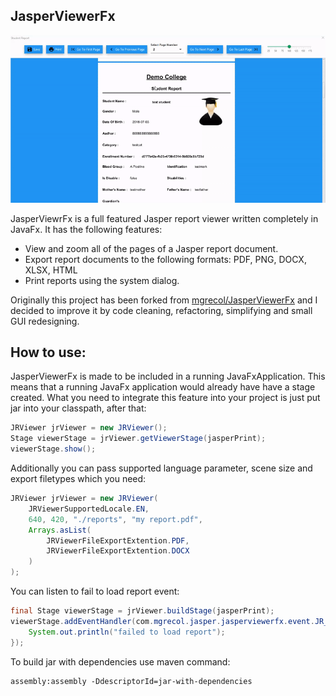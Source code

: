 JasperViewerFx
------------------

![demo](https://raw.githubusercontent.com/vivekkrkarn/JasperViewerFx/master/demo.gif)

JasperViewrFx is a full featured Jasper report viewer written completely in JavaFx. 
It has the following features:
* View and zoom  all of the pages of a Jasper report document.
* Export report documents to the following formats: PDF, PNG, DOCX, XLSX, HTML
* Print reports using the system dialog.
 
Originally this project has been forked from [mgrecol/JasperViewerFx](https://github.com/mgrecol/JasperViewerFx) and I decided to improve it by code cleaning, refactoring, simplifying and small GUI redesigning.

How to use:
------------
JasperViewerFx is made to be included in a running JavaFxApplication. This means that a running JavaFx application would already have have a stage created. What you need to integrate this feature into your project is just put jar into your classpath, after that:
```java
JRViewer jrViewer = new JRViewer();
Stage viewerStage = jrViewer.getViewerStage(jasperPrint);
viewerStage.show();
```
Additionally you can pass supported language parameter, scene size and export filetypes which you need:
```java
JRViewer jrViewer = new JRViewer(
    JRViewerSupportedLocale.EN,
    640, 420, "./reports", "my report.pdf",
    Arrays.asList(
        JRViewerFileExportExtention.PDF,
        JRViewerFileExportExtention.DOCX
    )
);
```

You can listen to fail to load report event:
```java
final Stage viewerStage = jrViewer.buildStage(jasperPrint);
viewerStage.addEventHandler(com.mgrecol.jasper.jasperviewerfx.event.JR_REPORT_LOAD_FAILED, e -> {
    System.out.println("failed to load report");
});
```

To build jar with dependencies use maven command:
```
assembly:assembly -DdescriptorId=jar-with-dependencies
```
